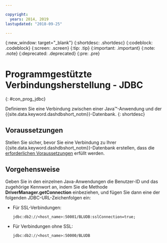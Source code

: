 ```yaml
---

copyright:
  years: 2014, 2019
lastupdated: "2018-09-25"

---
```


<!-- Attribute definitions --> 
{:new_window: target="_blank"}
{:shortdesc: .shortdesc}
{:codeblock: .codeblock}
{:screen: .screen}
{:tip: .tip}
{:important: .important}
{:note: .note}
{:deprecated: .deprecated}
{:pre: .pre}

# Programmgestützte Verbindungsherstellung - JDBC
{: #con_prog_jdbc}

Definieren Sie eine Verbindung zwischen einer Java™-Anwendung und der {{site.data.keyword.dashdbshort_notm}}-Datenbank.
{: shortdesc}

## Voraussetzungen

Stellen Sie sicher, bevor Sie eine Verbindung zu Ihrer {{site.data.keyword.dashdbshort_notm}}-Datenbank erstellen, dass die [erforderlichen Voraussetzungen](connecting.html#prereqs) erfüllt werden.

<!-- Before you can connect to your database, you must perform the following steps:

- [Verify prerequisites](prereqs.html), including installing driver packages, configuring your local environment, and downloading SSL certificates (if needed)
- Collect [connection information](credentials.html), including database details such as host name and port numbers, and connection credentials such as user ID and password -->

## Vorgehensweise

Geben Sie in den einzelnen Java-Anwendungen die Benutzer-ID und das zugehörige Kennwort an, indem Sie die Methode **DriverManager.getConnection** einbeziehen, und fügen Sie dann eine der folgenden JDBC-URL-Zeichenfolgen ein:

- Für SSL-Verbindungen:

  `jdbc:db2://<host_name>:50001/BLUDB:sslConnection=true;`

- Für Verbindungen ohne SSL:

  `jdbc:db2://<host_name>:50000/BLUDB`


